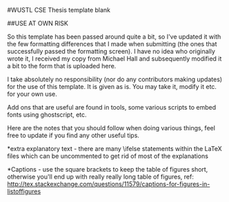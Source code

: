 #WUSTL CSE Thesis template blank

##USE AT OWN RISK

So this template has been passed around quite a bit,
so I've updated it with the few formatting differences
that I made when submitting (the ones that successfully
passed the formatting screen).  I have no idea who originally
wrote it, I received my copy from Michael Hall and subsequently
modified it a bit to the form that is uploaded here.  

I take absolutely no responsibility (nor do any contributors
making updates) for the use of this template.  It is given
as is.  You may take it, modify it etc. for your own use. 


Add ons that are useful are found in tools, some various
scripts to embed fonts using ghostscript, etc.  


Here are the notes that you should follow when
doing various things, feel free to update if 
you find any other useful tips.

*extra explanatory text - there are many \ifelse statements
within the LaTeX files which can be uncommented to get rid
of most of the explanations

*Captions - use the square brackets to keep the table of
figures short, otherwise you'll end up with really really
long table of figures, ref: http://tex.stackexchange.com/questions/11579/captions-for-figures-in-listoffigures
